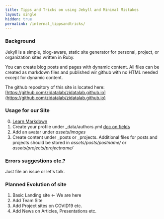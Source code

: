 ```yaml
---
title: Tipps and Tricks on using Jekyll and Minimal Mistakes
layout: single
hidden: true
permalink: /internal_tippsandtricks/
---
```


### Background

Jekyll is a simple, blog-aware, static site generator for personal, project, or organization sites written in Ruby. 

You can create blog posts and pages with dynamic content. All files can be created as markdown files and published wir github with no HTML needed except for dynamic content. 

The github repository of this site is located here: [https://github.com/zidatalab/zidatalab.github.io](https://github.com/zidatalab/zidatalab.github.io)

### Usage for our Site

0. [Learn Markdown](https://github.com/adam-p/markdown-here/wiki/Markdown-Cheatsheet)
1. Create your profile under _data/authors.yml [doc on fields](https://mmistakes.github.io/minimal-mistakes/docs/authors/)
2. Add an avatar under *assets/images*
3. Create content under _posts or _projects. Additional files for posts and projects should be stored in *assets/posts/postname/* or *assets/projects/projectname/*

### Errors suggestions etc.?

Just file an issue or let's talk.

### Planned Evolution of site

1. Basic Landing site <- We are here
2. Add Team Site 
3. Add Project sites on COVID19 etc.
4. Add News on Articles, Presentations etc.

